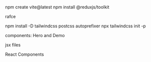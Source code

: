 npm create vite@latest
npm install @reduxjs/toolkit


rafce 
<!-- installing es7+ extension in vscode will create basic react arrow function component with this special command -->


npm install -D tailwindcss postcss autoprefixer
npx tailwindcss init -p
<!-- tailwind css is a css framework for rapidly building custom user interfaces. It is a highly customizable, low-level CSS framework that gives you all of the building blocks you need to build bespoke designs -->


components: Hero and Demo
<!-- create a folder called components and inside the folder create Hero.jsx and Demo.jsx -->

jsx files 
<!-- JSX files are JavaScript files that use the JSX syntax, which is an extension of JavaScript that allows developers to write HTML-like code within their JavaScript code. JSX files are used to create React components, which are reusable pieces of code that can be used to create user interfaces.\ -->

React Components
<!-- A React component is a reusable piece of code that can be used to create a user interface (UI) element in a React application. Components are written using JavaScript and JSX, and they can be used to create complex UIs from small, reusable pieces of code. Components are the building blocks of React applications, and they can be reused across multiple projects. -->